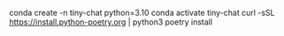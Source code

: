 conda create -n tiny-chat python=3.10
conda activate tiny-chat
curl -sSL https://install.python-poetry.org | python3
poetry install
